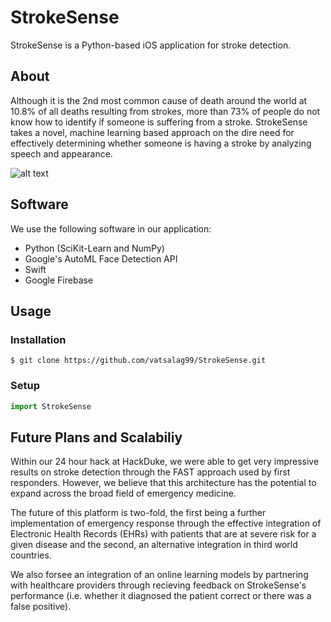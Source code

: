 # StrokeSense
StrokeSense is a Python-based iOS application for stroke detection.

## About
Although it is the 2nd most common cause of death around the world at 10.8% of all deaths resulting from strokes, more than 73% of people do not know how to identify if someone is suffering from a stroke. StrokeSense takes a novel, machine learning based approach on the dire need for effectively determining whether someone is having a stroke by analyzing speech and appearance.

![alt text](https://github.com/vatsalag99/StrokeSense/blob/master/Stroke_Detection/banner-fast.jpg)

## Software
We use the following software in our application:
* Python (SciKit-Learn and NumPy)
* Google's AutoML Face Detection API
* Swift
* Google Firebase

## Usage
### Installation
`$ git clone https://github.com/vatsalag99/StrokeSense.git`

### Setup
```python
import StrokeSense
```

## Future Plans and Scalabiliy
Within our 24 hour hack at HackDuke, we were able to get very impressive results on stroke detection through the FAST approach used by first responders. However, we believe that this architecture has the potential to expand across the broad field of emergency medicine.

The future of this platform is two-fold, the first being a further implementation of emergency response through the effective integration of Electronic Health Records (EHRs) with patients that are at severe risk for a given disease and the second, an alternative integration in third world countries.

We also forsee an integration of an online learning models by partnering with healthcare providers through recieving feedback on StrokeSense's performance (i.e. whether it diagnosed the patient correct or there was a false positive).
